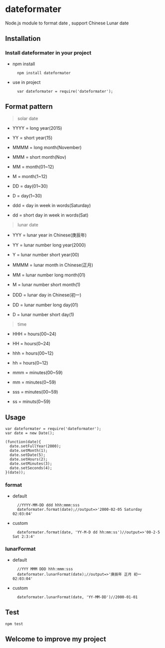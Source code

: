 # dateformater
Node.js module to format date , support Chinese Lunar date

## Installation

### Install dateformater in your project

* npm install

        npm install dateformater  
* use in project

        var dateformater = require('dateformater');

## Format pattern
>solar date

* YYYY = long year(2015)  

* YY = short year(15)  

* MMMM = long month(November)  

* MMM = short month(Nov)  

* MM = month(01~12)  
 
* M = month(1~12)  
 
* DD = day(01~30)  
 
* D = day(1~30)  
 
* ddd = day in week in words(Saturday)  

* dd = short day in week in words(Sat)

>lunar date  

* YYY = lunar year in Chinese(庚辰年)

* YY = lunar number long year(2000)

* Y = lunar number short year(00)

* MMMM = lunar month in Chinese(正月)

* MM = lunar number long month(01)

* M = lunar number short month(1)

* DDD = lunar day in Chinese(初一)

* DD = lunar number long day(01)

* D = lunar number short day(1)

>time

* HHH = hours(00~24)

* HH = hours(0~24)

* hhh = hours(00~12)

* hh = hours(0~12)

* mmm = minutes(00~59)

* mm = minutes(0~59)

* sss = minutes(00~59)

* ss = minuts(0~59)



## Usage

    var dateformater = require('dateformater');
    var date = new Date();
    
    (function(date){
      date.setFullYear(2000);
      date.setMonth(1);
      date.setDate(5);
      date.setHours(2);
      date.setMinutes(3);
      date.setSeconds(4);	
    }(date));
  
### format

* default

        //YYYY-MM-DD ddd hhh:mmm:sss
        dateformater.format(date);//output=>'2000-02-05 Saturday 02:03:04'

* custom

        dateformater.format(date, 'YY-M-D dd hh:mm:ss')//output=>'00-2-5 Sat 2:3:4'  

### lunarFormat

* default

        //YYY MMM DDD hhh:mmm:sss
        dateformater.lunarFormat(date);//output=>'庚辰年 正月 初一 02:03:04'

* custom

        dateformater.lunarFormat(date, 'YY-MM-DD')//2000-01-01

## Test
    npm test
## Welcome to improve my project
